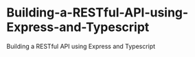 # Building-a-RESTful-API-using-Express-and-Typescript
Building a RESTful API using Express and Typescript
